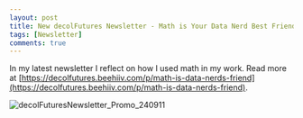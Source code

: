 ```yaml
---
layout: post
title: New decolFutures Newsletter - Math is Your Data Nerd Best Friend
tags: [Newsletter]
comments: true
---
```


In my latest newsletter I reflect on how I used math in my work. Read more at [https://decolfutures.beehiiv.com/p/math-is-data-nerds-friend](https://decolfutures.beehiiv.com/p/math-is-data-nerds-friend).

![decolFuturesNewsletter_Promo_240911](https://github.com/user-attachments/assets/d8274b86-ea68-4092-8ba6-4a52c7d74754)
